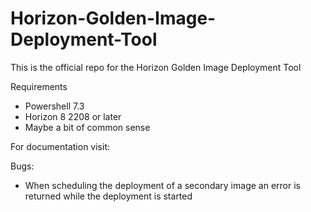 # Horizon-Golden-Image-Deployment-Tool
This is the official repo for the Horizon Golden Image Deployment Tool

Requirements
- Powershell 7.3
- Horizon 8 2208 or later
- Maybe a bit of common sense

For documentation visit:


Bugs:
- When scheduling the deployment of a secondary image an error is returned while the deployment is started